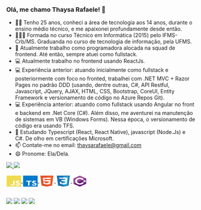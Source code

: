 ### Olá, me chamo Thaysa Rafaele! 👋

<!--
**ThaysaRafaele/ThaysaRafaele** is a ✨ _special_ ✨ repository because its `README.md` (this file) appears on your GitHub profile.

Here are some ideas to get you started:-->
- 🙋‍♀️ Tenho 25 anos, conheci a área de tecnologia aos 14 anos, durante o ensino médio técnico, e me apaixonei profundamente desde então.
- 👩🏻‍🎓 Formada no curso Técnico em Informática (2015) pelo IFMS-Crb/MS. Graduanda no curso de tecnologia de informação, pela UFMS.
- 🔭 Atualmente trabalho como programadora alocada na squad de frontend. Até então, sempre atuei como fullstack.
- 💻 Atualmente trabalho no frontend usando ReactJs.
- 💻 Experiência anterior: atuando inicialmente como fullstack e posteriormente com foco no fronted, trabalhei com .NET MVC + Razor Pages no padrão DDD (usando, dentre outras, C#, API Restful, Javascript, JQuery, AJAX, HTML, CSS, Bootstrap, CoreUI, Entity Framework e versionamento de código no Azure Repos Git). 
- 💻 Experiência anterior: atuando como fullstack usando Angular no front e backend em .Net Core (C#). Além disso, me aventurei na manutenção de sistemas em VB (Windows Forms). Nessa época, o versionamento de código era usando TFS.
- 🌱 Estudando Typescript (React, React Native), javascript (Node.Js) e C#. De olho em certificações Microsoft.
- 📫 Contate-me no email: thaysarafaele@gmail.com
- 😄 Pronome: Ela/Dela.


<div>
  <a href="https://www.linkedin.com/in/thaysa-lacerda-3a2612154/">
  <img height="180em" src="https://github-readme-stats.vercel.app/api?username=ThaysaRafaele&show_icons=true&theme=dracula&include_all_commits=true&count_private=true"/>
  <img height="180em" src="https://github-readme-stats.vercel.app/api/top-langs/?username=ThaysaRafaele&layout=compact&langs_count=7&theme=dracula"/>
</div>

  <div style="display: inline_block"><br>
  <img align="center" alt="ThayRafa-Js" height="30" width="40" src="https://raw.githubusercontent.com/devicons/devicon/master/icons/javascript/javascript-plain.svg">
  <img align="center" alt="ThayRafa-Ts" height="30" width="40" src="https://raw.githubusercontent.com/devicons/devicon/master/icons/typescript/typescript-plain.svg">
  <img align="center" alt="ThayRafa-HTML" height="30" width="40" src="https://raw.githubusercontent.com/devicons/devicon/master/icons/html5/html5-original.svg">
  <img align="center" alt="ThayRafa-CSS" height="30" width="40" src="https://raw.githubusercontent.com/devicons/devicon/master/icons/css3/css3-original.svg">
  <img align="center" alt="ThayRafa-Csharp" height="30" width="40" src="https://raw.githubusercontent.com/devicons/devicon/master/icons/csharp/csharp-original.svg">
  
</div>

  ##

<div> 
  <a href="https://instagram.com/thaysarafaele" target="_blank"><img src="https://img.shields.io/badge/-Instagram-%23E4405F?style=for-the-badge&logo=instagram&logoColor=white" target="_blank"></a>
  <a href="https://wa.me/5567993455044?text=Olá!!%20Encontrei%20seu%20perfil%20via%20GitHub.."><img src="https://img.shields.io/badge/WhatsApp-25D366?style=for-the-badge&logo=whatsapp&logoColor=white" target="_blank"></a>
  <a href ="mailto:thaysarafaele@gmail.com?Subject=Olá!!%20Encontrei%20seu%20perfil%20via%20GitHub"><img src="https://img.shields.io/badge/-Gmail-%23333?style=for-the-badge&logo=gmail&logoColor=white" target="_blank"></a>
  <a href="https://www.linkedin.com/in/thaysa-lacerda-3a2612154/" target="_blank"><img src="https://img.shields.io/badge/-LinkedIn-%230077B5?style=for-the-badge&logo=linkedin&logoColor=white" target="_blank"></a> 
 
  
  <!--![Snake animation](https://github.com/ThaysaRafaele/ThaysaRafaele/blob/output/github-contribution-grid-snake.svg)-->
 
</div>
